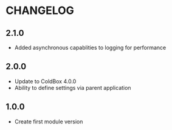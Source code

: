 CHANGELOG
=========

## 2.1.0
* Added asynchronous capablities to logging for performance

## 2.0.0
* Update to ColdBox 4.0.0 
* Ability to define settings via parent application

## 1.0.0
* Create first module version